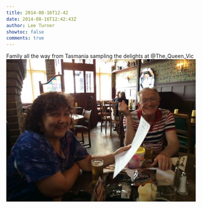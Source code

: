 ```yaml
---
title: 2014-08-16T12-42
date: 2014-08-16T12:42:43Z
author: Lee Turner
showtoc: false
comments: true
---
```


Family all the way from Tasmania sampling the delights at @The_Queen_Vic ![](/img/x//500623689277526016-BvKSlmyCMAAiUip.jpg)


